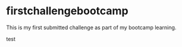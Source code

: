 # firstchallengebootcamp
This is my first submitted challenge as part of my bootcamp learning.

test
